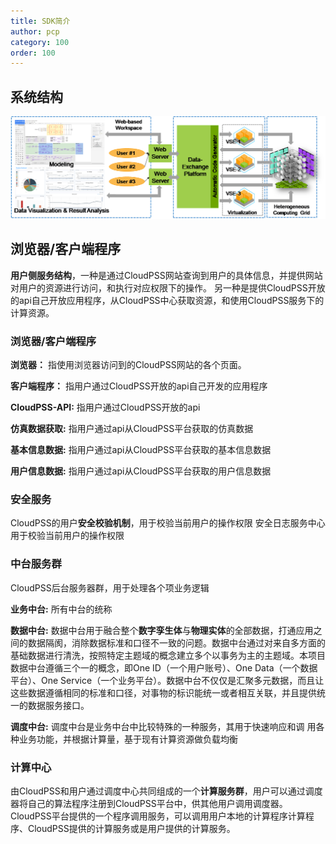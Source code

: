 ```yaml
---
title: SDK简介
author: pcp
category: 100
order: 100
---
```




## 系统结构

![系统结构图](./1.png "系统结构图")

## 浏览器/客户端程序

**用户侧服务结构**，一种是通过CloudPSS网站查询到用户的具体信息，并提供网站对用户的资源进行访问，和执行对应权限下的操作。 另一种是提供CloudPSS开放的api自己开放应用程序，从CloudPSS中心获取资源，和使用CloudPSS服务下的计算资源。

### 浏览器/客户端程序

**浏览器：** 指使用浏览器访问到的CloudPSS网站的各个页面。
   
**客户端程序：** 指用户通过CloudPSS开放的api自己开发的应用程序

**CloudPSS-API:** 指用户通过CloudPSS开放的api

**仿真数据获取:** 指用户通过api从CloudPSS平台获取的仿真数据

**基本信息数据:** 指用户通过api从CloudPSS平台获取的基本信息数据

**用户信息数据:** 指用户通过api从CloudPSS平台获取的用户信息数据

### 安全服务

CloudPSS的用户**安全校验机制**，用于校验当前用户的操作权限
安全日志服务中心 用于校验当前用户的操作权限

### 中台服务群

CloudPSS后台服务器群，用于处理各个项业务逻辑

 **业务中台:**  所有中台的统称

**数据中台:** 数据中台用于融合整个**数字孪生体**与**物理实体**的全部数据，打通应用之间的数据隔阂，消除数据标准和口径不一致的问题。数据中台通过对来自多方面的基础数据进行清洗，按照特定主题域的概念建立多个以事务为主的主题域。本项目数据中台遵循三个一的概念，即One ID（一个用户账号）、One Data（一个数据平台）、One Service（一个业务平台）。数据中台不仅仅是汇聚多元数据，而且让这些数据遵循相同的标准和口径，对事物的标识能统一或者相互关联，并且提供统一的数据服务接口。

 **调度中台:** 调度中台是业务中台中比较特殊的一种服务，其用于快速响应和调
用各种业务功能，并根据计算量，基于现有计算资源做负载均衡

### 计算中心

由CloudPSS和用户通过调度中心共同组成的一个**计算服务群**，用户可以通过调度器将自己的算法程序注册到CloudPSS平台中，供其他用户调用调度器。CloudPSS平台提供的一个程序调用服务，可以调用用户本地的计算程序计算程序、CloudPSS提供的计算服务或是用户提供的计算服务。
